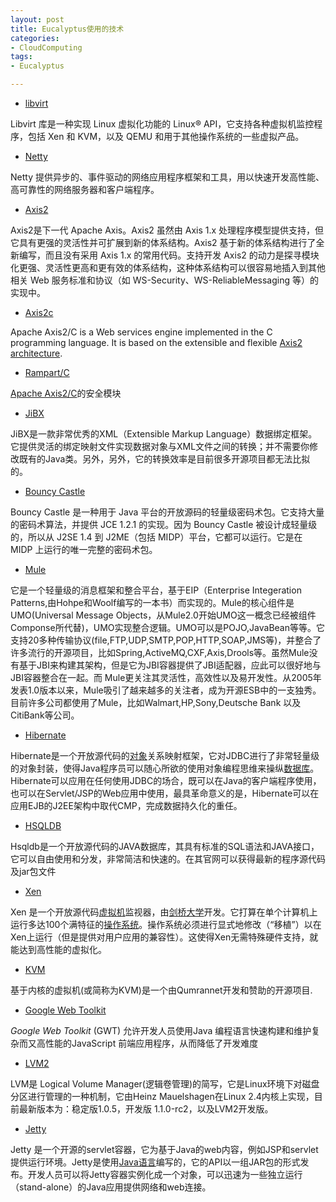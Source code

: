 ```yaml
---
layout: post
title: Eucalyptus使用的技术
categories:
- CloudComputing
tags:
- Eucalyptus

---
```

<p><ul>
	<li><a href="http://libvirt.org/">libvirt</a></li>
</ul>
Libvirt 库是一种实现 Linux 虚拟化功能的 Linux® API，它支持各种虚拟机监控程序，包括 Xen 和 KVM，以及 QEMU 和用于其他操作系统的一些虚拟产品。
<ul>
	<li><a href="http://www.jboss.org/netty/">Netty</a></li>
</ul>
Netty 提供异步的、事件驱动的网络应用程序框架和工具，用以快速开发高性能、高可靠性的网络服务器和客户端程序。
<ul>
	<li><a href="http://ws.apache.org/axis2/">Axis2</a></li>
</ul>
Axis2是下一代 Apache Axis。Axis2 虽然由 Axis 1.x 处理程序模型提供支持，但它具有更强的灵活性并可扩展到新的体系结构。Axis2 基于新的体系结构进行了全新编写，而且没有采用 Axis 1.x 的常用代码。支持开发 Axis2 的动力是探寻模块化更强、灵活性更高和更有效的体系结构，这种体系结构可以很容易地插入到其他相关 Web 服务标准和协议（如 WS-Security、WS-ReliableMessaging 等）的实现中。
<ul>
	<li><a href="http://ws.apache.org/axis2/c/">Axis2c</a></li>
</ul>
Apache Axis2/C is a Web services engine implemented in the C programming language. It is based on the extensible and flexible <a title="External Link" href="http://ws.apache.org/axis2/1_2/Axis2ArchitectureGuide.html">Axis2 architecture</a>.
<ul>
	<li><a href="http://ws.apache.org/rampart/c/">Rampart/C</a></li>
</ul>
<a title="External Link" href="http://ws.apache.org/axis2/c/">Apache Axis2/C</a>的安全模块
<ul>
	<li><a href="http://jibx.sourceforge.net/">JiBX</a></li>
</ul>
JiBX是一款非常优秀的XML（Extensible Markup Language）数据绑定框架。它提供灵活的绑定映射文件实现数据对象与XML文件之间的转换；并不需要你修改既有的Java类。另外，另外，它的转换效率是目前很多开源项目都无法比拟的。
<ul>
	<li><a href="http://www.bouncycastle.org/java.html">Bouncy Castle</a></li>
</ul>
Bouncy Castle 是一种用于 Java 平台的开放源码的轻量级密码术包。它支持大量的密码术算法，并提供 JCE 1.2.1 的实现。因为 Bouncy Castle 被设计成轻量级的，所以从 J2SE 1.4 到 J2ME（包括 MIDP）平台，它都可以运行。它是在 MIDP 上运行的唯一完整的密码术包。
<ul>
	<li><a href="http://mule.mulesource.org/display/MULE/Home">Mule</a></li>
</ul>
它是一个轻量级的消息框架和整合平台，基于EIP（Enterprise Integeration Patterns,由Hohpe和Woolf编写的一本书）而实现的。Mule的核心组件是UMO(Universal Message Objects，从Mule2.0开始UMO这一概念已经被组件Componse所代替)，UMO实现整合逻辑。UMO可以是POJO,JavaBean等等。它支持20多种传输协议(file,FTP,UDP,SMTP,POP,HTTP,SOAP,JMS等)，并整合了许多流行的开源项目，比如Spring,ActiveMQ,CXF,Axis,Drools等。虽然Mule没有基于JBI来构建其架构，但是它为JBI容器提供了JBI适配器，应此可以很好地与JBI容器整合在一起。而 Mule更关注其灵活性，高效性以及易开发性。从2005年发表1.0版本以来，Mule吸引了越来越多的关注者，成为开源ESB中的一支独秀。目前许多公司都使用了Mule，比如Walmart,HP,Sony,Deutsche Bank 以及 CitiBank等公司。
<ul>
	<li><a href="http://www.hibernate.org/">Hibernate</a></li>
</ul>
Hibernate是一个开放源代码的<a href="http://baike.baidu.com/view/2387.htm" target="_blank">对象</a>关系映射框架，它对JDBC进行了非常轻量级的对象封装，使得Java程序员可以随心所欲的使用对象编程思维来操纵<a href="http://baike.baidu.com/view/1088.htm" target="_blank">数据库</a>。 Hibernate可以应用在任何使用JDBC的场合，既可以在Java的客户端程序使用，也可以在Servlet/JSP的Web应用中使用，最具革命意义的是，Hibernate可以在应用EJB的J2EE架构中取代CMP，完成数据持久化的重任。
<ul>
	<li><a href="http://www.hsqldb.org/">HSQLDB</a></li>
</ul>
Hsqldb是一个开放源代码的JAVA数据库，其具有标准的SQL语法和JAVA接口，它可以自由使用和分发，非常简洁和快速的。在其官网可以获得最新的程序源代码及jar包文件
<ul>
	<li><a href="http://xen.org/">Xen</a></li>
</ul>
Xen 是一个开放源代码<a href="http://baike.baidu.com/view/1132.htm" target="_blank">虚拟机</a>监视器，由<a href="http://baike.baidu.com/view/13714.htm" target="_blank">剑桥大学</a>开发。它打算在单个计算机上运行多达100个满特征的<a href="http://baike.baidu.com/view/880.htm" target="_blank">操作系统</a>。操作系统必须进行显式地修改（“移植”）以在Xen上运行（但是提供对用户应用的兼容性）。这使得Xen无需特殊硬件支持，就能达到高性能的虚拟化。
<ul>
	<li><a href="http://www.linux-kvm.org/page/Main_Page">KVM</a></li>
</ul>
基于内核的虚拟机(或简称为KVM)是一个由Qumrannet开发和赞助的开源项目.
<ul>
	<li><a href="http://code.google.com/webtoolkit/">Google Web Toolkit</a></li>
</ul>
<em> Google Web Toolkit</em> (GWT) 允许开发人员使用Java 编程语言快速构建和维护复杂而又高性能的JavaScript 前端应用程序，从而降低了开发难度
<ul>
	<li><a href="http://sourceware.org/lvm2/">LVM2</a></li>
</ul>
LVM是 Logical Volume Manager(逻辑卷管理)的简写，它是Linux环境下对磁盘分区进行管理的一种机制，它由Heinz Mauelshagen在Linux 2.4内核上实现，目前最新版本为：稳定版1.0.5，开发版 1.1.0-rc2，以及LVM2开发版。
<ul>
	<li><a href="http://jetty.codehaus.org/jetty/" target="_blank">Jetty</a></li>
</ul>
Jetty 是一个开源的servlet容器，它为基于Java的web内容，例如JSP和servlet提供运行环境。Jetty是使用<a href="http://baike.baidu.com/view/229611.htm" target="_blank">Java语言</a>编写的，它的API以一组JAR包的形式发布。开发人员可以将Jetty容器实例化成一个对象，可以迅速为一些独立运行（stand-alone）的Java应用提供网络和web连接。</p>

<p>&nbsp;</p>
